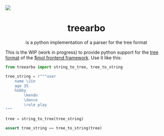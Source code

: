 ![](./docs/banner.png)
<div align="center">
    <h1>treearbo</h1>
    <p>is a python implementation of a parser for the tree format</p>
</div>

This is the WIP (work in progress) to provide python support for the [tree format](https://github.com/hyoo-ru/mam_mol/tree/master/tree2) of the [$mol frontend framework](https://github.com/hyoo-ru). Use it like this:

```python
from treearbo import string_to_tree, tree_to_string

tree_string = r"""user
	name \Jin
	age 35
	hobby
		\kendo
		\dance
		\role play
"""

tree = string_to_tree(tree_string)

assert tree_string == tree_to_string(tree)
```

